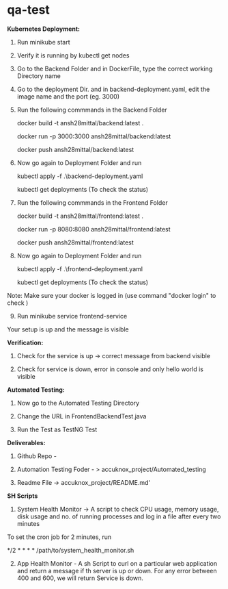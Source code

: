# qa-test

**Kubernetes Deployment:**
1. Run minikube start
2. Verify it is running by kubectl get nodes
3. Go to the Backend Folder and in DockerFile, type the correct working Directory name
4. Go to the deployment Dir. and in backend-deployment.yaml, edit the image name and the port (eg. 3000)
5. Run the following commmands in the Backend Folder

   docker build -t ansh28mittal/backend:latest .

   docker run -p 3000:3000 ansh28mittal/backend:latest

   docker push ansh28mittal/backend:latest

6. Now go again to Deployment Folder and run

   kubectl apply -f .\backend-deployment.yaml

   kubectl get deployments (To check the status)

7. Run the following commmands in the Frontend Folder
   
   docker build -t ansh28mittal/frontend:latest .
   
   docker run -p 8080:8080 ansh28mittal/frontend:latest
   
   docker push ansh28mittal/frontend:latest

9. Now go again to Deployment Folder and run

   kubectl apply -f .\frontend-deployment.yaml

   kubectl get deployments (To check the status)

Note: Make sure your docker is logged in (use command "docker login" to check )


9. Run minikube service frontend-service

Your setup is up and the message is visible 


**Verification:**

1. Check for the service is up -> correct message from backend visible

2. Check for service is down, error in console and only hello world is visible

**Automated Testing:**

1. Now go to the Automated Testing Directory

2. Change the URL in FrontendBackendTest.java

3. Run the Test as TestNG Test


**Deliverables:**

1. Github Repo - 

2. Automation Testing Foder - > accuknox_project/Automated_testing

3. Readme File -> accuknox_project/README.md'



**SH Scripts**

1. System Health Monitor -> A script to check CPU usage, memory usage, disk usage and no. of running processes and log in a file after every two minutes
 
To set the cron job for 2 minutes, run

*/2 * * * * /path/to/system_health_monitor.sh


2. App Health Monitor - A sh Script to curl on a particular web application and return a message if th server is up or down. For any error between 400 and 600, we will return Service is down.
 
